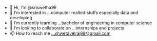 - 👋 Hi, I’m @sriswetha99
- 👀 I’m interested in ...computer realted stuffs especially data and developing
- 🌱 I’m currently learning ...bachelor of engineering in computer science
- 💞️ I’m looking to collaborate on ...internships and projects
- 📫 How to reach me ...shwetavelraj99@gmail.com

<!---
sriswetha99/sriswetha99 is a ✨ special ✨ repository because its `README.md` (this file) appears on your GitHub profile.
You can click the Preview link to take a look at your changes.
--->
